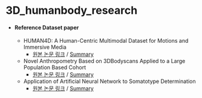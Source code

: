 # 3D_humanbody_research

* #### Reference Dataset paper

  * HUMAN4D: A Human-Centric Multimodal Dataset for Motions and Immersive Media
    * [원본 논문 링크](https://ieeexplore.ieee.org/document/9204617) / [Summary](https://github.com/ylab604/3D-human-body-paper-review/blob/main/Summary/HUMAN4D.pdf) 
  * Novel Anthropometry Based on 3DBodyscans Applied to a Large Population
Based Cohort
    * [원본 논문 링크](https://journals.plos.org/plosone/article/file?id=10.1371/journal.pone.0159887&type=printable) / [Summary](https://github.com/Munsheng/3D-human-body-paper-review/blob/040d0ab3ff6cd85d3dbc78e7d000def258010960/Summary/SOM_Body%20Type.pdf)
  * Application of Artificial Neural Network to Somatotype Determination
    * [원본 논문 링크](https://www.mdpi.com/2076-3417/11/4/1365) / [Summary](https://github.com/sb0702/3D-human-body-paper-review/blob/d3900f258167d32d9dc19059296be4831d54df50/Summary/%EC%B2%B4%ED%98%95%20%ED%8C%90%EC%A0%95%EC%97%90%20%EB%8C%80%ED%95%9C%20%EC%9D%B8%EA%B3%B5%EC%8B%A0%EA%B2%BD%EB%A7%9D%EC%9D%98%20%EC%A0%81%EC%9A%A9.pdf)

